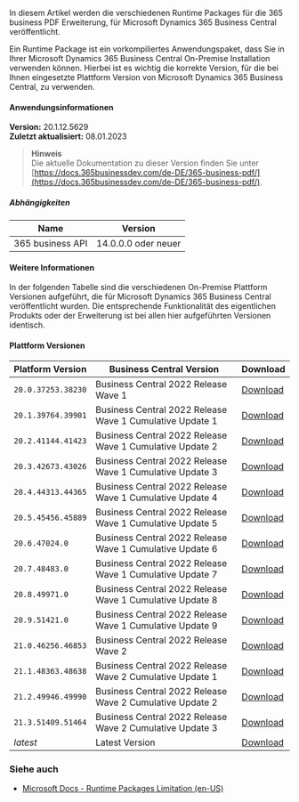 ﻿In diesem Artikel werden die verschiedenen Runtime Packages für die 365 business PDF Erweiterung, für Microsoft Dynamics 365 Business Central veröffentlicht.

Ein Runtime Package ist ein vorkompiliertes Anwendungspaket, dass Sie in Ihrer Microsoft Dynamics 365 Business Central On-Premise Installation verwenden können. Hierbei ist es wichtig die korrekte Version, für die bei Ihnen eingesetzte Plattform Version von Microsoft Dynamics 365 Business Central, zu verwenden.

#### Anwendungsinformationen
 
**Version:** 20.1.12.5629<br>**Zuletzt aktualisiert:** 08.01.2023
 
>**Hinweis**<br>Die aktuelle Dokumentation zu dieser Version finden Sie unter [https://docs.365businessdev.com/de-DE/365-business-pdf/](https://docs.365businessdev.com/de-DE/365-business-pdf/).
 
##### Abhängigkeiten 
 
| Name | Version |
| --- | --- | 
| 365 business API | 14.0.0.0 oder neuer | 


#### Weitere Informationen

In der folgenden Tabelle sind die verschiedenen On-Premise Plattform Versionen aufgeführt, die für Microsoft Dynamics 365 Business Central veröffentlicht wurden. Die entsprechende Funktionalität des eigentlichen Produkts oder der Erweiterung ist bei allen hier aufgeführten Versionen identisch.

#### Plattform Versionen


| Platform Version | Business Central Version | Download |
| --- | --- | --- |
| `20.0.37253.38230` | Business Central 2022 Release Wave 1  | [Download](https://365businessapi.com/api/SoftwareDownload?AppId=66745141-90b6-4fb0-906a-94400600f856&version=20.0.37253.38230) |
| `20.1.39764.39901` | Business Central 2022 Release Wave 1 Cumulative Update 1 | [Download](https://365businessapi.com/api/SoftwareDownload?AppId=66745141-90b6-4fb0-906a-94400600f856&version=20.1.39764.39901) |
| `20.2.41144.41423` | Business Central 2022 Release Wave 1 Cumulative Update 2 | [Download](https://365businessapi.com/api/SoftwareDownload?AppId=66745141-90b6-4fb0-906a-94400600f856&version=20.2.41144.41423) |
| `20.3.42673.43026` | Business Central 2022 Release Wave 1 Cumulative Update 3 | [Download](https://365businessapi.com/api/SoftwareDownload?AppId=66745141-90b6-4fb0-906a-94400600f856&version=20.3.42673.43026) |
| `20.4.44313.44365` | Business Central 2022 Release Wave 1 Cumulative Update 4 | [Download](https://365businessapi.com/api/SoftwareDownload?AppId=66745141-90b6-4fb0-906a-94400600f856&version=20.4.44313.44365) |
| `20.5.45456.45889` | Business Central 2022 Release Wave 1 Cumulative Update 5 | [Download](https://365businessapi.com/api/SoftwareDownload?AppId=66745141-90b6-4fb0-906a-94400600f856&version=20.5.45456.45889) |
| `20.6.47024.0` | Business Central 2022 Release Wave 1 Cumulative Update 6 | [Download](https://365businessapi.com/api/SoftwareDownload?AppId=66745141-90b6-4fb0-906a-94400600f856&version=20.6.47024.0) |
| `20.7.48483.0` | Business Central 2022 Release Wave 1 Cumulative Update 7 | [Download](https://365businessapi.com/api/SoftwareDownload?AppId=66745141-90b6-4fb0-906a-94400600f856&version=20.7.48483.0) |
| `20.8.49971.0` | Business Central 2022 Release Wave 1 Cumulative Update 8 | [Download](https://365businessapi.com/api/SoftwareDownload?AppId=66745141-90b6-4fb0-906a-94400600f856&version=20.8.49971.0) |
| `20.9.51421.0` | Business Central 2022 Release Wave 1 Cumulative Update 9 | [Download](https://365businessapi.com/api/SoftwareDownload?AppId=66745141-90b6-4fb0-906a-94400600f856&version=20.9.51421.0) |
| `21.0.46256.46853` | Business Central 2022 Release Wave 2  | [Download](https://365businessapi.com/api/SoftwareDownload?AppId=66745141-90b6-4fb0-906a-94400600f856&version=21.0.46256.46853) |
| `21.1.48363.48638` | Business Central 2022 Release Wave 2 Cumulative Update 1 | [Download](https://365businessapi.com/api/SoftwareDownload?AppId=66745141-90b6-4fb0-906a-94400600f856&version=21.1.48363.48638) |
| `21.2.49946.49990` | Business Central 2022 Release Wave 2 Cumulative Update 2 | [Download](https://365businessapi.com/api/SoftwareDownload?AppId=66745141-90b6-4fb0-906a-94400600f856&version=21.2.49946.49990) |
| `21.3.51409.51464` | Business Central 2022 Release Wave 2 Cumulative Update 3 | [Download](https://365businessapi.com/api/SoftwareDownload?AppId=66745141-90b6-4fb0-906a-94400600f856&version=21.3.51409.51464) |
| _latest_ | Latest Version | [Download](https://365businessapi.com/api/SoftwareDownload?AppId=66745141-90b6-4fb0-906a-94400600f856) |



### Siehe auch
 - [Microsoft Docs - Runtime Packages Limitation (en-US)](https://docs.microsoft.com/en-us/dynamics365/business-central/dev-itpro/developer/devenv-creating-runtime-packages#limitations)
